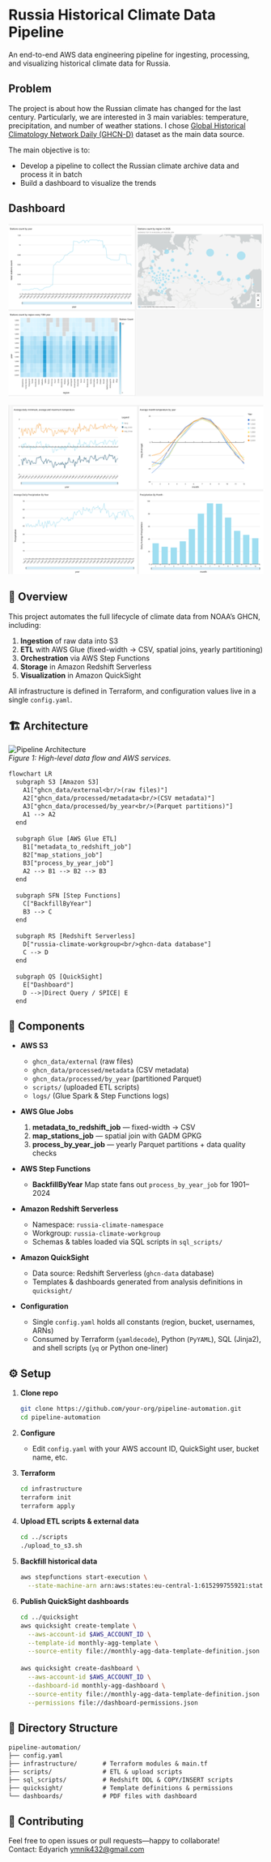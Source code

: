 # Russia Historical Climate Data Pipeline

An end-to-end AWS data engineering pipeline for ingesting, processing, and visualizing historical climate data for Russia.

## Problem
The project is about how the Russian climate has changed for the last century.
Particularly, we are interested in 3 main variables: temperature, precipitation, and number of weather stations.
I chose [Global Historical Climatology Network Daily (GHCN-D)](https://registry.opendata.aws/noaa-ghcn/) dataset as the main data source.

The main objective is to:
- Develop a pipeline to collect the Russian climate archive data and process it in batch
- Build a dashboard to visualize the trends

## Dashboard
![Stations dashboard](./pipeline-automation/dashboards/stations.png)

![Temperature and precipitation dashboard](./pipeline-automation/dashboards/temp-and-prcp.png)


## 📖 Overview

This project automates the full lifecycle of climate data from NOAA’s GHCN, including:

1. **Ingestion** of raw data into S3  
2. **ETL** with AWS Glue (fixed-width → CSV, spatial joins, yearly partitioning)  
3. **Orchestration** via AWS Step Functions  
4. **Storage** in Amazon Redshift Serverless  
5. **Visualization** in Amazon QuickSight  

All infrastructure is defined in Terraform, and configuration values live in a single `config.yaml`.  

## 🏗 Architecture

![Pipeline Architecture](images/architecture.png)  
*Figure 1: High-level data flow and AWS services.*

```mermaid
flowchart LR
  subgraph S3 [Amazon S3]
    A1["ghcn_data/external<br/>(raw files)"]
    A2["ghcn_data/processed/metadata<br/>(CSV metadata)"]
    A3["ghcn_data/processed/by_year<br/>(Parquet partitions)"]
    A1 --> A2
  end

  subgraph Glue [AWS Glue ETL]
    B1["metadata_to_redshift_job"]
    B2["map_stations_job"]
    B3["process_by_year_job"]
    A2 --> B1 --> B2 --> B3
  end

  subgraph SFN [Step Functions]
    C["BackfillByYear"]
    B3 --> C
  end

  subgraph RS [Redshift Serverless]
    D["russia-climate-workgroup<br/>ghcn-data database"]
    C --> D
  end

  subgraph QS [QuickSight]
    E["Dashboard"]
    D -->|Direct Query / SPICE| E
  end
```

## 🔧 Components

- **AWS S3**  
  - `ghcn_data/external` (raw files)  
  - `ghcn_data/processed/metadata` (CSV metadata)  
  - `ghcn_data/processed/by_year` (partitioned Parquet)  
  - `scripts/` (uploaded ETL scripts)  
  - `logs/` (Glue Spark & Step Functions logs)  

- **AWS Glue Jobs**  
  1. **metadata_to_redshift_job** — fixed-width → CSV  
  2. **map_stations_job** — spatial join with GADM GPKG  
  3. **process_by_year_job** — yearly Parquet partitions + data quality checks  

- **AWS Step Functions**  
  - **BackfillByYear** Map state fans out `process_by_year_job` for 1901–2024  

- **Amazon Redshift Serverless**  
  - Namespace: `russia-climate-namespace`  
  - Workgroup: `russia-climate-workgroup`  
  - Schemas & tables loaded via SQL scripts in `sql_scripts/`  

- **Amazon QuickSight**  
  - Data source: Redshift Serverless (`ghcn-data` database)  
  - Templates & dashboards generated from analysis definitions in `quicksight/`  

- **Configuration**  
  - Single `config.yaml` holds all constants (region, bucket, usernames, ARNs)  
  - Consumed by Terraform (`yamldecode`), Python (`PyYAML`), SQL (Jinja2), and shell scripts (`yq` or Python one-liner)  

## ⚙️ Setup

1. **Clone repo**  
   ```bash
   git clone https://github.com/your-org/pipeline-automation.git
   cd pipeline-automation
   ```

2. **Configure**  
   - Edit `config.yaml` with your AWS account ID, QuickSight user, bucket name, etc.

3. **Terraform**  
   ```bash
   cd infrastructure
   terraform init
   terraform apply
   ```

4. **Upload ETL scripts & external data**  
   ```bash
   cd ../scripts
   ./upload_to_s3.sh
   ```

5. **Backfill historical data**  
   ```bash
   aws stepfunctions start-execution \
     --state-machine-arn arn:aws:states:eu-central-1:615299755921:stateMachine:BackfillByYear
   ```

6. **Publish QuickSight dashboards**  
   ```bash
   cd ../quicksight
   aws quicksight create-template \
     --aws-account-id $AWS_ACCOUNT_ID \
     --template-id monthly-agg-template \
     --source-entity file://monthly-agg-data-template-definition.json

   aws quicksight create-dashboard \
     --aws-account-id $AWS_ACCOUNT_ID \
     --dashboard-id monthly-agg-dashboard \
     --source-entity file://monthly-agg-data-template-definition.json \
     --permissions file://dashboard-permissions.json
   ```


## 📂 Directory Structure

```
pipeline-automation/
├── config.yaml
├── infrastructure/       # Terraform modules & main.tf
├── scripts/              # ETL & upload scripts
├── sql_scripts/          # Redshift DDL & COPY/INSERT scripts
├── quicksight/           # Template definitions & permissions
└── dashboards/           # PDF files with dashboard
```


## 🤝 Contributing

Feel free to open issues or pull requests—happy to collaborate!  
Contact: Edyarich <ymnik432@gmail.com>
